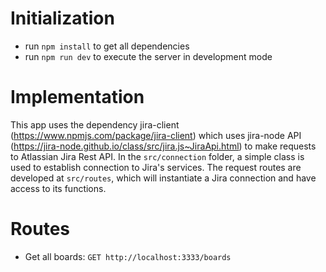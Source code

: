 # Initialization

- run `npm install` to get all dependencies
- run `npm run dev` to execute the server in development mode

# Implementation

This app uses the dependency jira-client (https://www.npmjs.com/package/jira-client) which uses jira-node API (https://jira-node.github.io/class/src/jira.js~JiraApi.html) to make requests to Atlassian Jira Rest API. In the `src/connection` folder, a simple class is used to establish connection to Jira's services. The request routes are developed at `src/routes`, which will instantiate a Jira connection and have access to its functions.

# Routes

- Get all boards:
  `GET http://localhost:3333/boards`
